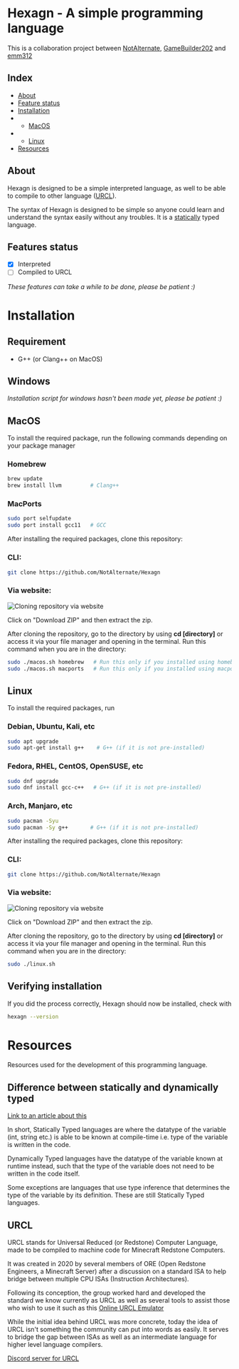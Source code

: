 # Hexagn - A simple programming language
This is a collaboration project between
[NotAlternate](https://github.com/NotAlternate/), [GameBuilder202](https://github.com/GameBuilder202/) and [emm312](https://github.com/emm312)

## Index
- [About](#about)
- [Feature status](#features-status)
- [Installation](#installation)
- - [MacOS](#macos)
- - [Linux](#linux)
- [Resources](#resources)

## About

Hexagn is designed to be a simple interpreted language, as well to be able to compile to other language ([URCL](#urcl)).

The syntax of Hexagn is designed to be simple so anyone could learn and understand the syntax easily without any troubles.
It is a [statically](#difference-between-statically-and-dynamically-typed) typed language.

## Features status

- [X] Interpreted
- [ ] Compiled to URCL

<i>These features can take a while to be done, please be patient :)</i>

# Installation

## Requirement

- G++ (or Clang++ on MacOS)

## Windows

<i>Installation script for windows hasn't been made yet, please be patient :)</i>

## MacOS

To install the required package, run the following commands depending on your package manager

### Homebrew

```bash
brew update
brew install llvm         # Clang++
```

### MacPorts

```bash
sudo port selfupdate
sudo port install gcc11   # GCC
```

After installing the required packages, clone this repository:
### CLI:
```bash
git clone https://github.com/NotAlternate/Hexagn
```
### Via website:
![Cloning repository via website](https://github.com/NotAlternate/Hexagn/png/install.png)

Click on "Download ZIP" and then extract the zip.

After cloning the repository, go to the directory by using <b>cd [directory]</b> or access it via your file manager and opening in the terminal. Run this command when you are in the directory:

```bash
sudo ./macos.sh homebrew   # Run this only if you installed using homebrew
sudo ./macos.sh macports   # Run this only if you installed using macports
```

## Linux

To install the required packages, run

### Debian, Ubuntu, Kali, etc

```bash
sudo apt upgrade
sudo apt-get install g++    # G++ (if it is not pre-installed)
```

### Fedora, RHEL, CentOS, OpenSUSE, etc

```bash
sudo dnf upgrade
sudo dnf install gcc-c++   # G++ (if it is not pre-installed)
```

### Arch, Manjaro, etc

```bash
sudo pacman -Syu
sudo pacman -Sy g++       # G++ (if it is not pre-installed)
```

After installing the required packages, clone this repository:
### CLI:
```bash
git clone https://github.com/NotAlternate/Hexagn
```
### Via website: 
![Cloning repository via website](https://github.com/NotAlternate/Hexagn/png/install.png)

Click on "Download ZIP" and then extract the zip.

After cloning the repository, go to the directory by using <b>cd [directory]</b> or access it via your file manager and opening in the terminal. Run this command when you are in the directory:

```bash
sudo ./linux.sh
```

## Verifying installation

If you did the process correctly, Hexagn should now be installed, check with

```bash
hexagn --version
```

# Resources

Resources used for the development of this programming language.

## Difference between statically and dynamically typed

[Link to an article about this](https://pythonistaplanet.com/difference-between-statically-and-dynamically-typed-languages/)

In short, Statically Typed languages are where the datatype of the variable (int, string etc.)
is able to be known at compile-time i.e. type of the variable is written in the code.

Dynamically Typed languages have the datatype of the variable known at runtime instead,
such that the type of the variable does not need to be written in the code itself.

Some exceptions are languages that use type inference that determines the type of the variable by its definition.
These are still Statically Typed languages.

## URCL
URCL stands for Universal Reduced (or Redstone) Computer Language,
made to be compiled to machine code for Minecraft Redstone Computers.

It was created in 2020 by several members of ORE (Open Redstone Engineers, a Minecraft Server)
after a discussion on a standard ISA to help bridge between multiple CPU ISAs (Instruction Architectures).

Following its conception, the group worked hard and developed the standard we know currently as URCL
as well as several tools to assist those who wish to use it
such as this [Online URCL Emulator](https://bramotte.github.io/urcl-explorer)

While the initial idea behind URCL was more concrete, today the idea of URCL isn't something the community can put into words as easily.
It serves to bridge the gap between ISAs as well as an intermediate language for higher level language compilers.

[Discord server for URCL](https://discord.gg/Nv8jzWg5j8)